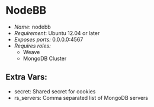 # NodeBB

* *Name*: nodebb
* *Requirement*: Ubuntu 12.04 or later
* *Exposes ports:* 0.0.0.0:4567
* *Requires roles:*
  * Weave
  * MongoDB Cluster

## Extra Vars:

* secret: Shared secret for cookies
* rs_servers: Comma separated list of MongoDB servers

